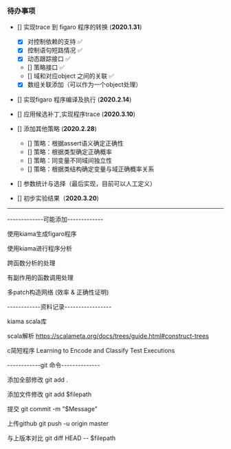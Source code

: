 ### 待办事项

- [] 实现trace 到 figaro 程序的转换 (__2020.1.31__)
    - [x] 对控制依赖的支持 ✅
    - [x] 控制语句短路情况 ✅
    - [x] 动态跟踪接口 ✅
    - [] 策略接口 ✅
    - [] 域和对应object 之间的关联 ✅
    - [x] 数组关联添加（可以作为一个object处理）
    
- [] 实现figaro 程序编译及执行 (__2020.2.14__)

- [] 应用候选补丁,实现程序trace (__2020.3.10__)

- [] 添加其他策略 (__2020.2.28__)
  - [] 策略：根据assert语义确定正确性
  - [] 策略：根据类型确定正确概率
  - [] 策略：同变量不同域间独立性
  - [] 策略：根据类结构确定变量与域正确概率关系

- [] 参数统计与选择（最后实现，目前可以人工定义）

- [] 初步实验结果（__2020.3.20__)

----------------------------------------------------

-------------可能添加-------------

使用kiama生成figaro程序

使用kiama进行程序分析

跨函数分析的处理

有副作用的函数调用处理

多patch构造网络 (效率 & 正确性证明)

------------资料记录-----------------

kiama scala库

scala解析 https://scalameta.org/docs/trees/guide.html#construct-trees

c简短程序 Learning to Encode and Classify Test Executions

------------git 命令--------------

添加全部修改 git add .

添加文件修改 git add $filepath

提交 git commit -m "$Message"

上传github git push -u origin master

与上版本对比 git diff HEAD -- $filepath


